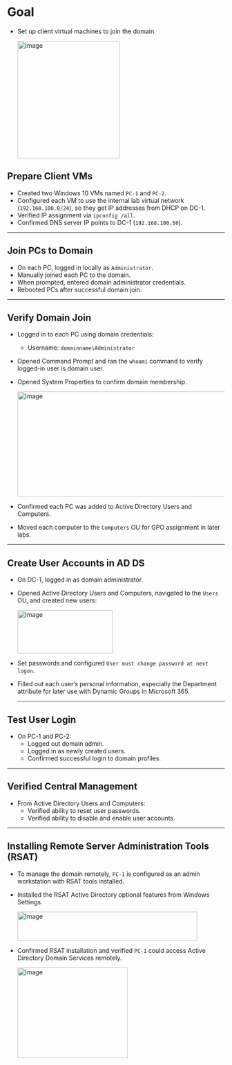 # Goal
- Set up client virtual machines to join the domain.

  <img width="237" height="271" alt="image" src="https://github.com/user-attachments/assets/74448696-cbeb-4358-8e03-cba95c24cda9" />

## Prepare Client VMs
- Created two Windows 10 VMs named `PC-1` and `PC-2`.
- Configured each VM to use the internal lab virtual network (`192.168.100.0/24`), so they get IP addresses from DHCP on DC-1.
- Verified IP assignment via `ipconfig /all`.
- Confirmed DNS server IP points to DC-1 (`192.168.100.50`).

---

## Join PCs to Domain
- On each PC, logged in locally as `Administrator`.
- Manually joined each PC to the domain.
- When prompted, entered domain administrator credentials.
- Rebooted PCs after successful domain join.

---

## Verify Domain Join
- Logged in to each PC using domain credentials:
  - Username: `domainname\Administrator`
- Opened Command Prompt and ran the `whoami` command to verify logged-in user is domain user.
- Opened System Properties to confirm domain membership.
  
  <img width="592" height="243" alt="image" src="https://github.com/user-attachments/assets/e0d80206-2719-47d3-b140-9f70b6a5afa1" />
  
- Confirmed each PC was added to Active Directory Users and Computers.
- Moved each computer to the `Computers` OU for GPO assignment in later labs.

 ---
 
## Create User Accounts in AD DS
- On DC-1, logged in as domain administrator.
- Opened Active Directory Users and Computers, navigated to the `Users` OU, and created new users:

  <img width="220" height="100" alt="image" src="https://github.com/user-attachments/assets/0b9b817b-7dd0-405b-8724-f1c83991f78d" />

- Set passwords and configured `User must change password at next logon`.
- Filled out each user’s personal information, especially the Department attribute for later use with Dynamic Groups in Microsoft 365.

  ---
  
## Test User Login
- On PC-1 and PC-2:
  - Logged out domain admin.
  - Logged in as newly created users.
  - Confirmed successful login to domain profiles.

 ---
 
## Verified Central Management
- From Active Directory Users and Computers:
  - Verified ability to reset user passwords.
  - Verified ability to disable and enable user accounts.

---

## Installing Remote Server Administration Tools (RSAT)
- To manage the domain remotely, `PC-1` is configured as an admin workstation with RSAT tools installed.
- Installed the RSAT Active Directory optional features from Windows Settings.

  <img width="416" height="67" alt="image" src="https://github.com/user-attachments/assets/67f7097b-55b2-4580-9ff0-36c02b727f67" />

- Confirmed RSAT installation and verified `PC-1` could access Active Directory Domain Services remotely.

  <img width="255" height="209" alt="image" src="https://github.com/user-attachments/assets/28215ea8-9e72-4bac-bb27-5c0f1aff9e51" />




